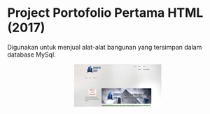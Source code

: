 # Project Portofolio Pertama HTML (2017)

Digunakan untuk menjual alat-alat bangunan yang tersimpan dalam database MySql.
<p align = "center">
<img src="https://github.com/rasyidmisbahuddin/HTML-Project-E-Commerce/blob/main/screenshot.jpeg" alt="drawing" width="200"/>
</p>
